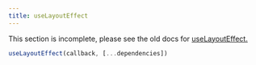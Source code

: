 ```yaml
---
title: useLayoutEffect
---
```


<Wip>

This section is incomplete, please see the old docs for [useLayoutEffect.](https://reactjs.org/docs/hooks-reference.html#uselayouteffect)

</Wip>


<Intro>

```js
useLayoutEffect(callback, [...dependencies])
```

</Intro>

<InlineToc />
